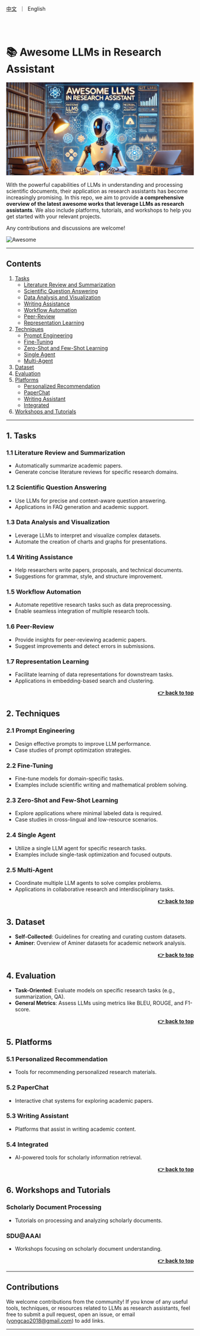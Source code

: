 <p align="left">
    <a href="README_zh.md">中文</a>&nbsp ｜ &nbspEnglish&nbsp
</p>
<br><br>

# 📚 Awesome LLMs in Research Assistant

![](./img/logo.png)

With the powerful capabilities of LLMs in understanding and processing scientific documents, their application as research assistants has become increasingly promising. In this repo, we aim to provide **a comprehensive overview of the latest awesome works that leverage LLMs as research assistants**. We also include platforms, tutorials, and workshops to help you get started with your relevant projects.

Any contributions and discussions are welcome! 

![Awesome](https://img.shields.io/badge/Awesome-LLMs%20in%20Research%20Assistant-blue) 

---

## Contents

1. [Tasks](#1-tasks)
   - [Literature Review and Summarization](#11-literature-review-and-summarization)   
   - [Scientific Question Answering](#12-scientific-question-answering)   
   - [Data Analysis and Visualization](#13-data-analysis-and-visualization)  
   - [Writing Assistance](#14-writing-assistance)   
   - [Workflow Automation](#15-workflow-automation) 
   - [Peer-Review](#16-peer-review)
   - [Representation Learning](#17-representation-learning)
2. [Techniques](#2-techniques)
   - [Prompt Engineering](#21-prompt-engineering)   
   - [Fine-Tuning](#22-fine-tuning)   
   - [Zero-Shot and Few-Shot Learning](#23-zero-shot-and-few-shot-learning)  
   - [Single Agent](#24-single-agent)   
   - [Multi-Agent](#25-multi-agent)  
3. [Dataset](#3-dataset)  
4. [Evaluation](#4-evaluation)  
5. [Platforms](#5-platforms)  
   - [Personalized Recommendation](#51-personalized-recommendation)  
   - [PaperChat](#52-paperchat)    
   - [Writing Assistant](#53-writing-assistant)   
   - [Integrated](#54-Integrated)
6. [Workshops and Tutorials](#6-workshops-and-tutorials)  

---

## 1. Tasks

### 1.1 Literature Review and Summarization
- Automatically summarize academic papers.
- Generate concise literature reviews for specific research domains.

### 1.2 Scientific Question Answering
- Use LLMs for precise and context-aware question answering.
- Applications in FAQ generation and academic support.

### 1.3 Data Analysis and Visualization
- Leverage LLMs to interpret and visualize complex datasets.
- Automate the creation of charts and graphs for presentations.

### 1.4 Writing Assistance
- Help researchers write papers, proposals, and technical documents.
- Suggestions for grammar, style, and structure improvement.

### 1.5 Workflow Automation
- Automate repetitive research tasks such as data preprocessing.
- Enable seamless integration of multiple research tools.

### 1.6 Peer-Review
- Provide insights for peer-reviewing academic papers.
- Suggest improvements and detect errors in submissions.

### 1.7 Representation Learning
- Facilitate learning of data representations for downstream tasks.
- Applications in embedding-based search and clustering.

<div align="right">
    <b><a href="#contents">👉 back to top</a></b>
</div>

## 2. Techniques

### 2.1 Prompt Engineering
- Design effective prompts to improve LLM performance.
- Case studies of prompt optimization strategies.

### 2.2 Fine-Tuning
- Fine-tune models for domain-specific tasks.
- Examples include scientific writing and mathematical problem solving.

### 2.3 Zero-Shot and Few-Shot Learning
- Explore applications where minimal labeled data is required.
- Case studies in cross-lingual and low-resource scenarios.

### 2.4 Single Agent
- Utilize a single LLM agent for specific research tasks.
- Examples include single-task optimization and focused outputs.

### 2.5 Multi-Agent
- Coordinate multiple LLM agents to solve complex problems.
- Applications in collaborative research and interdisciplinary tasks.

<div align="right">
    <b><a href="#contents">👉 back to top</a></b>
</div>

## 3. Dataset

- **Self-Collected**: Guidelines for creating and curating custom datasets.
- **Aminer**: Overview of Aminer datasets for academic network analysis.

<div align="right">
    <b><a href="#contents">👉 back to top</a></b>
</div>

## 4. Evaluation

- **Task-Oriented**: Evaluate models on specific research tasks (e.g., summarization, QA).
- **General Metrics**: Assess LLMs using metrics like BLEU, ROUGE, and F1-score.

<div align="right">
    <b><a href="#contents">👉 back to top</a></b>
</div>

## 5. Platforms

### 5.1 Personalized Recommendation
- Tools for recommending personalized research materials.

### 5.2 PaperChat
- Interactive chat systems for exploring academic papers.

### 5.3 Writing Assistant
- Platforms that assist in writing academic content.

### 5.4 Integrated
- AI-powered tools for scholarly information retrieval.

<div align="right">
    <b><a href="#contents">👉 back to top</a></b>
</div>

## 6. Workshops and Tutorials

### Scholarly Document Processing
- Tutorials on processing and analyzing scholarly documents.

### SDU@AAAI
- Workshops focusing on scholarly document understanding.

<div align="right">
    <b><a href="#contents">👉 back to top</a></b>
</div>

---

## Contributions

We welcome contributions from the community! If you know of any useful tools, techniques, or resources related to LLMs as research assistants, feel free to submit a pull request, open an issue, or email (yongcao2018@gmail.com) to add links.

---